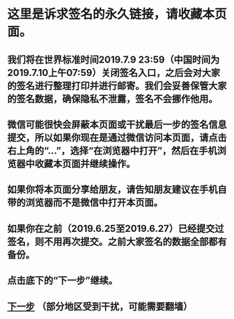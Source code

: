 这里是诉求签名的永久链接，请收藏本页面。
====================

我们将在世界标准时间2019.7.9 23:59（中国时间为2019.7.10上午07:59）关闭签名入口，之后会对大家的签名进行整理打印并进行邮寄。我们会妥善保管大家的签名数据，确保隐私不泄露，签名不会挪作他用。
---------------------

微信可能很快会屏蔽本页面或干扰最后一步的签名信息提交，所以如果你现在是通过微信访问本页面，请点击右上角的“...”，选择“在浏览器中打开”，然后在手机浏览器中收藏本页面并继续操作。
---------------------

如果你将本页面分享给朋友，请告知朋友建议在手机自带的浏览器而不是微信中打开本页面。
---------------------

如果你在之前（2019.6.25至2019.6.27）已经提交过签名，则不用再次提交。之前大家签名的数据全部都有备份。
---------------------

点击底下的“下一步”继续。
---------------------

[下一步](https://upload1.miwturizudij.xyz/step_intro.html) （部分地区受到干扰，可能需要翻墙）
---------------------
